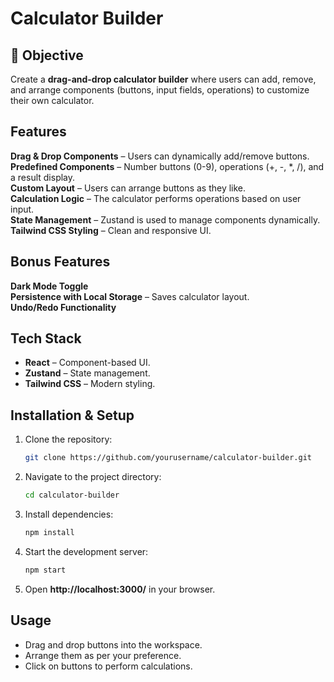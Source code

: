 # Calculator Builder

## 🎯 Objective
Create a **drag-and-drop calculator builder** where users can add, remove, and arrange components (buttons, input fields, operations) to customize their own calculator.

## Features

 **Drag & Drop Components** – Users can dynamically add/remove buttons.<br>
 **Predefined Components** – Number buttons (0-9), operations (+, -, *, /), and a result display.<br>
 **Custom Layout** – Users can arrange buttons as they like.<br>
 **Calculation Logic** – The calculator performs operations based on user input.<br>
 **State Management** – Zustand is used to manage components dynamically.<br>
 **Tailwind CSS Styling** – Clean and responsive UI.

##  Bonus Features

 **Dark Mode Toggle** <br>
 **Persistence with Local Storage** – Saves calculator layout.<br>
 **Undo/Redo Functionality** 

##  Tech Stack

- **React** – Component-based UI.
- **Zustand** – State management.
- **Tailwind CSS** – Modern styling.

## Installation & Setup

1. Clone the repository:
   ```sh
   git clone https://github.com/yourusername/calculator-builder.git
   ```
2. Navigate to the project directory:
   ```sh
   cd calculator-builder
   ```
3. Install dependencies:
   ```sh
   npm install
   ```
4. Start the development server:
   ```sh
   npm start
   ```
5. Open **http://localhost:3000/** in your browser.

##  Usage
- Drag and drop buttons into the workspace.
- Arrange them as per your preference.
- Click on buttons to perform calculations.
